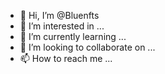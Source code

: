 - 👋 Hi, I’m @Bluenfts
- 👀 I’m interested in ...
- 🌱 I’m currently learning ...
- 💞️ I’m looking to collaborate on ...
- 📫 How to reach me ...

<!---
Bluenfts/Bluenfts is a ✨ special ✨ repository because its `README.md` (this file) appears on your GitHub profile.
You can click the Preview link to take a look at your changes.
--->
